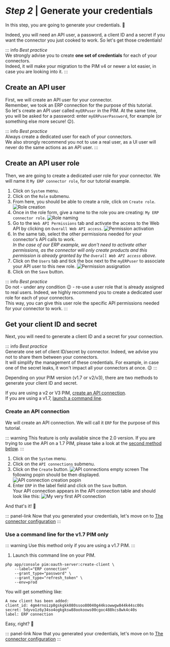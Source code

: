# _Step 2_ | Generate your credentials

In this step, you are going to generate your credentials. :rocket:

Indeed, you will need an API user, a password, a client ID and a secret if you want the connector you just cooked to work. So let's get those credentials!

::: info
_Best practice_  
We strongly advise you to create **one set of credentials** for each of your connectors.  
Indeed, it will make your migration to the PIM v4 or newer a lot easier, in case you are looking into it.
:::

## Create an API user

First, we will create an API user for your connector.  
Remember, we took an ERP connection for the purpose of this tutorial.  
So let's create an API user called `myERPuser` in the PIM. At the same time, you will be asked for a password: enter `myERPuserPassword`, for example (or something else more secure! :wink:).

::: info
_Best practice_  
Always create a dedicated user for each of your connectors.  
We also strongly recommend you not to use a real user, as a UI user will never do the same actions as an API user.
:::

## Create an API user role

Then, we are going to create a dedicated user role for your connector. We will name it `My ERP connector role`, for our tutorial example. 

1. Click on `System` menu.
1. Click on the `Role` submenu. 
1. From here, you should be able to create a role, click on `Create role`.
![Role creation](/img/getting-started/role-creation.png)
1. Once in the role form, give a name to the role you are creating: `My ERP connector role`.
![Role naming](/img/getting-started/role-naming-my-erp-connector.png)
1. Go to the `Web API Permissions` tab and activate the access to the Web API by clicking on `Overall Web API access`.
![Permission activation](/img/getting-started/permission-activation.png)
1. In the same tab, select the other permissions needed for your connector's API calls to work.  
_In the case of our ERP example, we don't need to activate other permissions, as the connector will only create products and this permission is already granted by the `Overall Web API access` above._
1. Click on the `Users` tab and tick the box next to the `myERPuser` to associate your API user to this new role.
![Permission assignation](/img/getting-started/permission-assignation-my-erp-user.png)
1. Click on the `Save` button.

::: info
_Best practice_  
Do not - under any condition :wink: - re-use a user role that is already assigned to real users. Indeed, we highly recommend you to create a dedicated user role for each of your connectors.  
This way, you can give this user role the specific API permissions needed for your connector to work.
:::

## Get your client ID and secret

Next, you will need to generate a client ID and a secret for your connection.

::: info
_Best practice_  
Generate one set of client ID/secret by connector. Indeed, we advise you not to share them between your connectors.  
It will simplify the management of these credentials. For example, in case one of the secret leaks, it won't impact all your connectors at once. :wink:
:::

Depending on your PIM version (v1.7 or v2/v3), there are two methods to generate your client ID and secret.

If you are using a v2 or V3 PIM, [create an API connection](#by-creating-an-API-connection).  
If you are using a v1.7, [launch a command line](#by-command-line-for-v17-pim-only).

### Create an API connection

We will create an API connection. We will call it `ERP` for the purpose of this tutorial.

::: warning
This feature is only available since the 2.0 version. If you are trying to use the API on a 1.7 PIM, please take a look at the [second method below](#get-your-credentials-via-command-line-).
:::

1. Click on the `System` menu.
1. Click on the `API connections` submenu.
1. Click on the `Create` button.
![API connections empty screen](/img/getting-started/api-connections-empty-screen.png)
The following popin should be then displayed.
![API connection creation popin](/img/getting-started/api-connection-creation-popin.png)
1. Enter `ERP` in the label field and click on the `Save` button.  
Your API connection appears in the API connection table and should look like this:
![My very first API connection](/img/getting-started/my-erp-connection.png)

And that's it! :tada:

::: panel-link Now that you generated your credentials, let's move on to [The connector configuration](/getting-started/connect-the-pim-old/step-3.html)
:::

### Use a command line for the v1.7 PIM only

::: warning
Use this method only if you are using a v1.7 PIM.
:::

1. Launch this command line on your PIM.
```
php app/console pim:oauth-server:create-client \
    --label="ERP connection"
    --grant_type="password" \
    --grant_type="refresh_token" \
    --env=prod
```
You will get something like:
```
A new client has been added:
client_id: 4gm4rnoizp8gskgkk080ssoo80040g44ksowwgw844k44sc00s
secret: 5dyvo1z6y34so4ogkgksw88ookoows00cgoc488kcs8wk4c40s
label: ERP connection
```

Easy, right? 🙂

::: panel-link Now that you generated your credentials, let's move on to [The connector configuration](/getting-started/connect-the-pim-old/step-3.html)
:::

